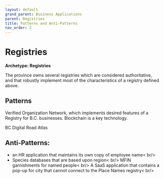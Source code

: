 ```yaml
---
layout: default
grand_parent: Business Applications
parent: Registries
title: Patterns and Anti-Patterns
nav_order: 2
---
```


# Registries

**Archetype: Registries**

The province owns several registries which are considered authoritative, and that robustly implement most of the characteristics of a registry defined above.  

## Patterns  

Verified Organization Network, which implements desired features of a Registry for B.C. businesses.  Blockchain is a key technology.

BC Digital Road Atlas 


## Anti-Patterns:

- an HR application that maintains its own copy of employee name< br/>
- Species databases that are based upon region< br/>
MFIN garnishments for named people< br/>
A SaaS application that contains a pop-up for city that cannot connect to the Place Names registry< br/>
